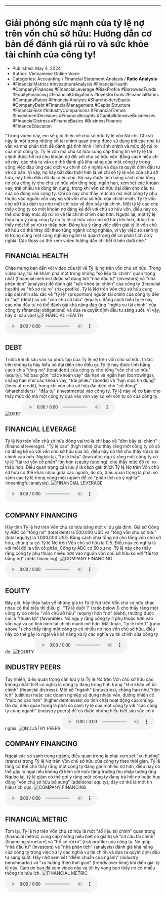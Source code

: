 
---

# Giải phóng sức mạnh của tỷ lệ nợ trên vốn chủ sở hữu: Hướng dẫn cơ bản để đánh giá rủi ro và sức khỏe tài chính của công ty!

- Published: May 4, 2024
- Author: Vietnamese Online Voice
- Categories: Accounting / Financial Statement Analysis / **Ratio Analysis**
- #FinancialMetrics #InvestmentAnalysis #FinancialHealth #CompanyFinances #FinancialLeverage #RiskProfile #BorrowedFunds #EquityFinancing #FinancialObligations #InvestorTools #FinancialRatios #CompanyRatios #FinancialAnalysis #ShareholdersEquity #CompanyDebt #FinancialManagement #CapitalStructure #FinancialRisk #IndustryComparisons #FinancialTrends #InvestmentDecisions #FinancialInsights #CapitalIntensiveBusinesses #FinancialDistress #FinanceBasics #BusinessFinance #FinanceEducation

"Trong video này, em sẽ giới thiệu về chủ sở hữu tỷ lệ vốn Nợ chỉ. Chỉ số này là một trong những số tài chính quan trọng được sử dụng bởi các nhà tư vấn và nhà phân tích để đánh giá tình hình Hình ảnh chính và mức độ rủi ro của một công ty. Tỷ lệ vốn mà chủ sở hữu cung cấp thông tin về tỷ lệ tài chính được hỗ trợ cho khoản nợ đối với chủ sở hữu vốn. Bằng cách hiểu chỉ số này, các nhà tư vấn có thể đánh giá khả năng của một công ty trong công việc đáp ứng các dịch vụ chính có ý nghĩa và đưa ra quyết định đầu tư về cơ bản. Vì vậy, họ hãy bắt đầu thôi! hơn là về chỉ số tỷ lệ vốn của chủ sở hữu, hãy hiểu điều đó đại diện cho. Số này được tính bằng cách chia tổng nợ của công ty cho chủ sở hữu vốn tổng hợp. ngắn hạn, xem xét các khoản vay, trái phiếu và dòng tín dụng, trong khi vốn sở hữu đại diện cho đầu tư của cổ đông vào công ty. Chỉ số này cho thấy mức độ mà một công ty phụ thuộc vào nguồn vốn vay so với vốn chủ sở hữu của chính mình. Tỷ lệ vốn chủ sở hữu dịch vụ như một chỉ báo về đòn bẫy tài chính. Một tỷ lệ cao cho thấy công ty có một khoản nợ đáng kể đối với chủ sở hữu vốn, điều này có thể cho thấy mức độ rủi ro về tài chính chính cao hơn. Ngược lại, một tỷ lệ thấp ngụ ý rằng công ty có tỷ lệ sở hữu vốn chủ sở hữu lớn hơn, được tìm thấy một hồ sơ rủi ro thấp hơn. Đáng lưu ý rằng việc diễn giải tỷ lệ vốn chủ sở hữu có thể thay đổi theo từng ngành công nghiệp, vì vậy việc so sánh tỷ lệ trong cùng một công nghiệp ngành là quan trọng để có phân tích có ý nghĩa. Các Boss có thể xem video hướng dẫn chi tiết ở bên dưới nhé."


## FINANCIAL HEALTH

Chào mừng bạn đến với video của tôi về Tỷ lệ nợ trên vốn chủ sở hữu. Trong video này, tôi sẽ khám phá một trong những "số liệu tài chính" quan trọng nhất (financial metrics) được sử dụng bởi "nhà đầu tư" (investors) và "nhà phân tích" (analysts) để đánh giá "sức khỏe tài chính" của công ty (financial health) và "hồ sơ rủi ro" (risk profile). Tỷ lệ Nợ trên Vốn chủ sở hữu cung cấp cái nhìn sâu sắc về "tỷ lệ" (proportion) nguồn tài chính của công ty đến từ "nợ" (debt) so ​​với "vốn chủ sở hữu" (equity). Bằng cách hiểu tỷ lệ này, các nhà đầu tư có thể đánh giá khả năng đáp ứng "nghĩa vụ tài chính" của công ty (financial obligations) và đưa ra quyết định đầu tư sáng suốt. Vì vậy, hãy đi sâu vào!
![FINANCIAL HEALTH](https://http-archiver-apis-production-80.schnworks.com/storage/images/transitions/2024-05-04/transition-31612102046-Montserrat-Thin-9C27B0.jpg)
<audio controls>
    <source src="https://http-archiver-apis-production-80.schnworks.com/storage/storage/audio/file-36268750281.mp3" type="audio/mpeg">
</audio>



## DEBT

Trước khi đi sâu vào sự phức tạp của Tỷ lệ nợ trên vốn chủ sở hữu, trước tiên chúng ta hãy hiểu nó đại diện cho điều gì. Tỷ lệ này được tính bằng cách chia "tổng nợ" (total debt) của công ty cho tổng "vốn chủ sở hữu" (equity). Nợ bao gồm "các khoản vay" dài hạn và ngắn hạn (borrowings), chẳng hạn như các khoản vay, "trái phiếu" (bonds) và "hạn mức tín dụng" (lines of credit), trong khi vốn chủ sở hữu đại diện cho "cổ đông" (shareholders) ' "đầu tư" (investments) vào công ty. Tỷ lệ này về cơ bản cho thấy mức độ mà một công ty dựa vào vốn vay so với vốn tự có của công ty.
![DEBT](https://http-archiver-apis-production-80.schnworks.com/storage/images/transitions/2024-05-04/transition--21251018636-Montserrat-SemiBold-283593.jpg)
<audio controls>
    <source src="https://http-archiver-apis-production-80.schnworks.com/storage/storage/audio/file-17674045322.mp3" type="audio/mpeg">
</audio>



## FINANCIAL LEVERAGE

Tỷ lệ Nợ trên Vốn chủ sở hữu đóng vai trò là chỉ báo về "đòn bẩy tài chính" (financial leverage). "Tỷ lệ cao" (high ratio) cho thấy rằng một công ty có số nợ đáng kể so với vốn chủ sở hữu của nó, điều này có thể cho thấy rủi ro tài chính cao hơn. Ngược lại, "tỷ lệ thấp" (low ratio) ngụ ý rằng một công ty có tỷ lệ "tài trợ vốn cổ phần" lớn hơn (equity funding), cho thấy mức độ rủi ro thấp hơn. Điều quan trọng cần lưu ý là cách giải thích Tỷ lệ Nợ trên Vốn chủ sở hữu có thể khác nhau giữa các ngành, do đó, điều quan trọng là phải so sánh các tỷ lệ trong cùng một ngành để có "phân tích có ý nghĩa" (meaningful analysis).
![FINANCIAL LEVERAGE](https://http-archiver-apis-production-80.schnworks.com/storage/images/transitions/2024-05-04/transition--3229585382-Montserrat-Medium-004895.jpg)
<audio controls>
    <source src="https://http-archiver-apis-production-80.schnworks.com/storage/storage/audio/file-17061491242.mp3" type="audio/mpeg">
</audio>



## COMPANY FINANCING

Hãy tính Tỷ lệ Nợ trên Vốn chủ sở hữu bằng một ví dụ giả định. Giả sử Công ty ABC có "tổng nợ" (total debt) là 500.000 USD và "tổng vốn chủ sở hữu" (total equity) là 1.000.000 USD. Bằng cách chia tổng nợ cho tổng vốn chủ sở hữu, chúng ta có Tỷ lệ Nợ trên Vốn chủ sở hữu là 0,5. Điều này có nghĩa là với mỗi đô la vốn cổ phần, Công ty ABC có 50 xu nợ. Tỷ lệ này cho thấy rằng công ty phụ thuộc nhiều hơn vào nguồn vốn chủ sở hữu so với "tài trợ bằng nợ" (debt financing).
![COMPANY FINANCING](https://http-archiver-apis-production-80.schnworks.com/storage/images/transitions/2024-05-04/transition-426260442-Montserrat-Bold-303F9F.jpg)
<audio controls>
    <source src="https://http-archiver-apis-production-80.schnworks.com/storage/storage/audio/file-23973920967.mp3" type="audio/mpeg">
</audio>



## EQUITY

Bây giờ, hãy thảo luận về những giá trị Tỷ lệ Nợ trên Vốn chủ sở hữu khác nhau có thể biểu thị điều gì. "Tỷ lệ dưới 1" (ratio below 1) cho thấy rằng một công ty có nhiều "vốn chủ sở hữu" (equity) hơn "nợ" (debt), thường được coi là "thuận lợi" (favorable). Nó ngụ ý rằng công ty ít phụ thuộc hơn vào vốn vay và có tình hình tài chính mạnh mẽ hơn. Mặt khác, "tỷ lệ trên 1" (ratio above 1) cho thấy rằng một công ty có nhiều nợ hơn vốn chủ sở hữu, điều này có thể gây lo ngại về khả năng xử lý các nghĩa vụ tài chính của công ty đó.
![EQUITY](https://http-archiver-apis-production-80.schnworks.com/storage/images/transitions/2024-05-04/transition--29902935620-Montserrat-Thin-303F9F.jpg)
<audio controls>
    <source src="https://http-archiver-apis-production-80.schnworks.com/storage/storage/audio/file-12113747916.mp3" type="audio/mpeg">
</audio>



## INDUSTRY PEERS

Tuy nhiên, điều quan trọng cần lưu ý là Tỷ lệ Nợ trên Vốn chủ sở hữu cao không nhất thiết có nghĩa là công ty đang trong tình trạng "khó khăn về tài chính" (financial distress). Một số "ngành" (industries), chẳng hạn như "tiện ích" (utilities) hoặc các doanh nghiệp sử dụng nhiều vốn, đương nhiên có "mức nợ cao hơn" (higher debt levels) do tính chất hoạt động của chúng. Do đó, điều quan trọng là phải so sánh tỷ lệ của một công ty với "các công ty cùng ngành" (industry peers) để có được những hiểu biết sâu sắc có ý nghĩa.
![INDUSTRY PEERS](https://http-archiver-apis-production-80.schnworks.com/storage/images/transitions/2024-05-04/transition--5847172003-Montserrat-Black-004895.jpg)
<audio controls>
    <source src="https://http-archiver-apis-production-80.schnworks.com/storage/storage/audio/file-7894720291.mp3" type="audio/mpeg">
</audio>



## COMPANY FINANCING

Ngoài các so sánh trong ngành, điều quan trọng là phải xem xét "xu hướng" (trends) trong Tỷ lệ Nợ trên Vốn chủ sở hữu của công ty theo thời gian. Tỷ lệ tăng có thể cho thấy rằng một công ty đang gánh nhiều nợ hơn, điều này có thể gây lo ngại nếu không đi kèm với mức tăng trưởng thu nhập tương ứng. Ngược lại, tỷ lệ giảm có thể gợi ý rằng một công ty đang trả hết nợ hoặc huy động "vốn chủ sở hữu bổ sung" (additional equity), đây có thể là một tín hiệu tích cực.
![COMPANY FINANCING](https://http-archiver-apis-production-80.schnworks.com/storage/images/transitions/2024-05-04/transition--85317997711-Montserrat-SemiBold-004895.jpg)
<audio controls>
    <source src="https://http-archiver-apis-production-80.schnworks.com/storage/storage/audio/file-43619943781.mp3" type="audio/mpeg">
</audio>



## FINANCIAL METRIC

Tóm lại, Tỷ lệ Nợ trên Vốn chủ sở hữu là một "số liệu tài chính" quan trọng (financial metric) cung cấp những hiểu biết có giá trị về "cơ cấu tài chính" (financing structure) và "hồ sơ rủi ro" (risk profile) của công ty. Nó giúp "nhà đầu tư" (investors) và "nhà phân tích" (analysts) đánh giá khả năng của công ty trong việc xử lý các nghĩa vụ tài chính và đưa ra quyết định đầu tư sáng suốt. Hãy nhớ xem xét "điểm chuẩn của ngành" (industry benchmarks) và "xu hướng theo thời gian" (trends over time) khi diễn giải tỷ lệ này. Cảm ơn bạn đã xem video này và tôi hy vọng bạn thấy nó có nhiều thông tin hữu ích.
![FINANCIAL METRIC](https://http-archiver-apis-production-80.schnworks.com/storage/images/transitions/2024-05-04/transition--15272175006-Montserrat-Black-303F9F.jpg)
<audio controls>
    <source src="https://http-archiver-apis-production-80.schnworks.com/storage/storage/audio/file-1366995001.mp3" type="audio/mpeg">
</audio>


